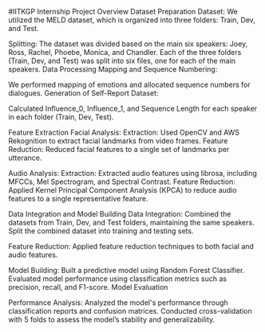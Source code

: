 #IITKGP Internship Project Overview
Dataset Preparation
Dataset:
We utilized the MELD dataset, which is organized into three folders: Train, Dev, and Test.

Splitting:
The dataset was divided based on the main six speakers: Joey, Ross, Rachel, Phoebe, Monica, and Chandler.
Each of the three folders (Train, Dev, and Test) was split into six files, one for each of the main speakers.
Data Processing
Mapping and Sequence Numbering:

We performed mapping of emotions and allocated sequence numbers for dialogues.
Generation of Self-Report Dataset:

Calculated Influence_0, Influence_1, and Sequence Length for each speaker in each folder (Train, Dev, Test).

Feature Extraction
Facial Analysis:
Extraction: Used OpenCV and AWS Rekognition to extract facial landmarks from video frames.
Feature Reduction: Reduced facial features to a single set of landmarks per utterance.

Audio Analysis:
Extraction: Extracted audio features using librosa, including MFCCs, Mel Spectrogram, and Spectral Contrast.
Feature Reduction: Applied Kernel Principal Component Analysis (KPCA) to reduce audio features to a single representative feature.

Data Integration and Model Building
Data Integration:
Combined the datasets from Train, Dev, and Test folders, maintaining the same speakers.
Split the combined dataset into training and testing sets.

Feature Reduction:
Applied feature reduction techniques to both facial and audio features.

Model Building:
Built a predictive model using Random Forest Classifier.
Evaluated model performance using classification metrics such as precision, recall, and F1-score.
Model Evaluation

Performance Analysis:
Analyzed the model's performance through classification reports and confusion matrices.
Conducted cross-validation with 5 folds to assess the model’s stability and generalizability.
